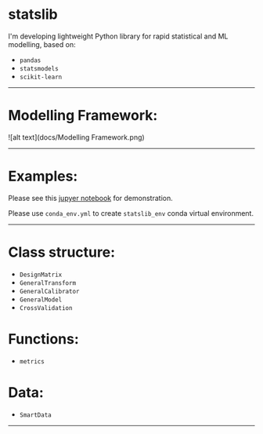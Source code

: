 # statslib
I'm developing lightweight Python library for rapid statistical and ML modelling, based on:
* `pandas`
* `statsmodels`
* `scikit-learn`

***
# Modelling Framework:

![alt text](docs/Modelling Framework.png)

***
# Examples:

Please see this [jupyer notebook](www.ya.ru) for demonstration. 

Please use `conda_env.yml` to create `statslib_env` conda virtual environment.

***
# Class structure:
* `DesignMatrix`
* `GeneralTransform`  
* `GeneralCalibrator`
* `GeneralModel`
* `CrossValidation`


# Functions:
* `metrics`

# Data:
* `SmartData`

***

